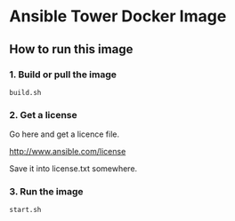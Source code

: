 # Ansible Tower Docker Image

## How to run this image

### 1. Build or pull the image

```build.sh```

### 2. Get a license

Go here and get a licence file.

http://www.ansible.com/license

Save it into license.txt somewhere.

### 3. Run the image

```
start.sh
```

